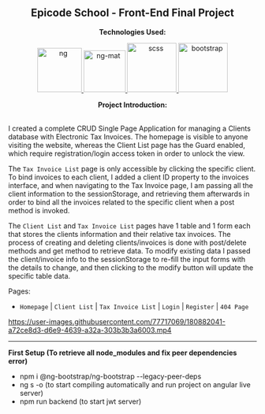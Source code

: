 
<p><h2 align="center" dir="auto"><b>Epicode School - Front-End Final Project</b></h2></p>

<p align="center" dir="auto"><b>Technologies Used:</b></p>
<p align="center" dir="auto"> 
  <a href="https://github.com/gi-ga-dev" target="_blank" rel="nofollow"> 
    <img src="https://user-images.githubusercontent.com/77717069/176915746-fe6aef56-4fc7-465f-b255-6a44ee086f70.png" alt="ng" width="90">
  </a> 
    <a href="https://github.com/gi-ga-dev" target="_blank" rel="nofollow"> 
    <img src="https://user-images.githubusercontent.com/77717069/180883930-26495d49-43c7-4cf8-9368-e9b3c11d1b5c.png" alt="ng-mat" width="85">
  </a> 
  <a href="https://github.com/gi-ga-dev" target="_blank" rel="nofollow"> 
    <img src="https://user-images.githubusercontent.com/77717069/176915899-7871db31-9ffa-448c-b7ca-29a4aa87b607.png" alt="scss" width="100">
  </a> 
  <a href="https://github.com/gi-ga-dev" target="_blank"> 
    <img src="https://user-images.githubusercontent.com/77717069/175181100-1bfce8a0-b414-48ac-a1a9-a9092cd82703.png" alt="bootstrap" width="100">
  </a> 
</p>

<p align="center" dir="auto"> <b>Project Introduction:</b> <br><br>

I created a complete CRUD Single Page Application for managing a Clients database with Electronic Tax Invoices.
The homepage is visible to anyone visiting the website, whereas the Client List page has the Guard enabled, which require registration/login access token in order to unlock the view. 

The `Tax Invoice List` page is only accessible by clicking the specific client. To bind invoices to each client, I added a client ID property to the invoices interface, and when navigating to the Tax Invoice page, I am passing all the client information to the sessionStorage, and retrieving them afterwards in order to bind all the invoices related to the specific client when a post method is invoked.

The `Client List` and `Tax Invoice List` pages have 1 table and 1 form each that stores the clients information and their relative tax invoices.
The process of creating and deleting clients/invoices is done with post/delete methods and get method to retrieve data. 
To modify existing data I passed the client/invoice info to the sessionStorage to re-fill the input forms with the details to change, and then clicking to the modify button will update the specific table data.

Pages: 
- `Homepage` | `Client List` | `Tax Invoice List` | `Login` | `Register` | `404 Page`

</p>

https://user-images.githubusercontent.com/77717069/180882041-a72ce8d3-d6e9-4639-a32a-303b3b3a6003.mp4


---------------------------------------------------------------------------

<b>First Setup (To retrieve all node_modules and fix peer dependencies error)</b>
- npm i @ng-bootstrap/ng-bootstrap --legacy-peer-deps
- ng s -o (to start compiling automatically and run project on angular live server)
- npm run backend (to start jwt server)
